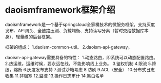 # daoismframework框架介绍

daoismframework是一个基于springcloud全家桶技术的微服务框架，支持灰度发布、API网关、全链路压测、负载均衡、支持读写分离（暂时交给数据库本身）、轻量级的后台框架。

框架的组成：
1.daoism-common-util。
2.daoism-api-gateway。


daoism-api-gateway需要具备的特性：
1.动态路由，即系统可以动态配置路由。
2.热运维，运维时候，要永远在线，不能影响线上业务。
3.鉴权机制
4.限流
5.降级，熔断
6.灰度发布支持
7.测试沙箱考虑
8.防刷
9.ACL（安全）
10.分布式日志收集
11.非阻塞
12.监控
13.操作日志审计
14.黑白名单
